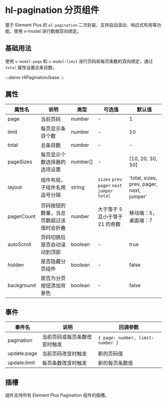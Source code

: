 # hl-pagination 分页组件

基于 Element Plus 的 `el-pagination` 二次封装，支持自动滚动、响应式布局等功能，使用 v-model 进行数据双向绑定。

## 基础用法

使用 `v-model:page` 和 `v-model:limit` 进行页码和每页条数的双向绑定，通过 `total` 属性设置总条目数。

:::demo 
HlPagination/base
:::

## 属性

| 属性名 | 说明 | 类型 | 可选值 | 默认值 |
|--------|------|------|--------|---------|
| page | 当前页码 | number | - | 1 |
| limit | 每页显示条目个数 | number | - | 10 |
| total | 总条目数 | number | - | - |
| pageSizes | 每页显示个数选择器的选项设置 | number[] | - | [10, 20, 30, 50] |
| layout | 组件布局，子组件名用逗号分隔 | string | `sizes` `prev` `pager` `next` `jumper` `total` | 'total, sizes, prev, pager, next, jumper' |
| pagerCount | 页码按钮的数量，当总页数超过该值时会折叠 | number | 大于等于 5 且小于等于 21 的奇数 | 移动端：5，桌面端：7 |
| autoScroll | 页码切换后是否自动滚动到顶部 | boolean | - | true |
| hidden | 是否隐藏分页组件 | boolean | - | false |
| background | 是否为分页按钮添加背景色 | boolean | - | false |

## 事件

| 事件名 | 说明 | 回调参数 |
|--------|------|----------|
| pagination | 当前页码或每页条数改变时触发 | `{ page: number, limit: number }` |
| update:page | 当前页码改变时触发 | 新的页码值 |
| update:limit | 每页条数改变时触发 | 新的每页条数值 |

## 插槽

组件支持所有 Element Plus Pagination 组件的插槽。
